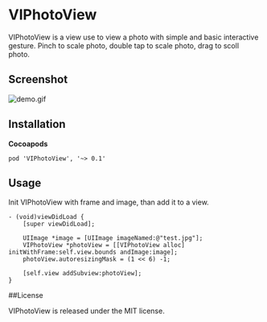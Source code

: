 # VIPhotoView 

VIPhotoView is a view use to view a photo with simple and basic interactive gesture. Pinch to scale photo, double tap to scale photo, drag to scoll photo. 


## Screenshot
![demo.gif](http://i.imgur.com/7XdCsHb.gif)

## Installation

**Cocoapods**

`pod 'VIPhotoView', '~> 0.1'`

## Usage

Init VIPhotoView with frame and image, than add it to a view.

```Objc
- (void)viewDidLoad {
    [super viewDidLoad];

    UIImage *image = [UIImage imageNamed:@"test.jpg"];
    VIPhotoView *photoView = [[VIPhotoView alloc] initWithFrame:self.view.bounds andImage:image];
    photoView.autoresizingMask = (1 << 6) -1;
    
    [self.view addSubview:photoView];
}
```

##License

VIPhotoView is released under the MIT license.